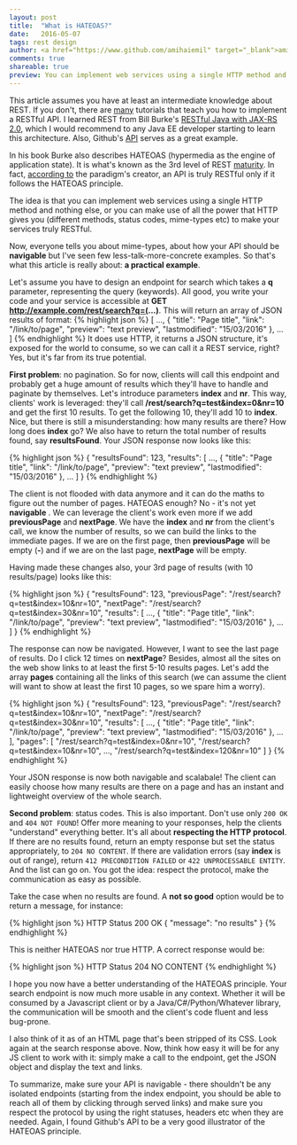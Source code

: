 ```yaml
---
layout: post
title:  "What is HATEOAS?"
date:   2016-05-07
tags: rest design
author: <a href="https://www.github.com/amihaiemil" target="_blank">amihaiemil</a>
comments: true
shareable: true
preview: You can implement web services using a single HTTP method and nothing else, or you can make use of all the power that HTTP gives you (different methods, status codes, mime-types etc) to make your services truly RESTful.
---
```


This article assumes you have at least an intermediate knowledge about REST. If you don't, there are [many](https://www.google.ro/webhp?sourceid=chrome-instant&ion=1&espv=2&ie=UTF-8#q=rest%20tutorial) tutorials that teach you how to implement a RESTful API. I learned REST from Bill Burke's [RESTful Java with JAX-RS 2.0](http://cdn.oreillystatic.com/oreilly/booksamplers/9781449361341_sampler.pdf), which I would recommend to any Java EE developer starting to learn this architecture. Also, Github's [API](https://api.github.com/) serves as a great example.

In his book Burke also describes HATEOAS (hypermedia as the engine of application state). It is what's known as the 3rd level of REST [maturity](http://martinfowler.com/articles/richardsonMaturityModel.html). In fact, [according to](http://roy.gbiv.com/untangled/2008/rest-apis-must-be-hypertext-driven) the paradigm's creator, an API is truly RESTful only if it follows the HATEOAS principle.

The idea is that you can implement web services using a single HTTP method and nothing else, or you can make use of all the power that HTTP gives you (different methods, status codes, mime-types etc) to make your services truly RESTful.

Now, everyone tells you about mime-types, about how your API should be **navigable** but I've seen few less-talk-more-concrete examples. So that's what this article is really about: **a practical example**.

Let's assume you have to design an endpoint for search which takes a **q** parameter, representing the query (keywords). All good, you write your code and your service is accessible at **GET http://example.com/rest/search?q=(...)**. This will return an array of JSON results of format:
{% highlight json %}
[
...,
{
    "title": "Page title",
    "link": "/link/to/page",
    "preview": "text preview",
    "lastmodified": "15/03/2016"
},
...
]
{% endhighlight %}
It does use HTTP, it returns a JSON structure, it's exposed for the world to consume, so we can call it a REST service, right? Yes, but it's far from its true potential.

**First problem**: no pagination. So for now, clients will call this endpoint and probably get a huge amount of results which they'll have to handle and paginate by themselves. Let's introduce parameters **index** and **nr**. This way, clients' work is leveraged: they'll call **/rest/search?q=test&index=0&nr=10** and get the first 10 results. To get the following 10, they'll add 10 to **index**. Nice, but there is still a misunderstanding: how many results are there? How long does **index** go? We also have to return the total number of results found, say **resultsFound**.
Your JSON response now looks like this:

{% highlight json %}
{
    "resultsFound": 123,
    "results": [
                 ...,
                 {
                     "title": "Page title",
                     "link": "/link/to/page",
                     "preview": "text preview",
                     "lastmodified": "15/03/2016"
                  },
                  ...
                ]
}
{% endhighlight %}

The client is not flooded with data anymore and it can do the maths to figure out the number of pages. HATEOAS enough? No - it's not yet **navigable** .
We can leverage the client's work even more if we add **previousPage** and **nextPage**. We have the **index** and **nr** from the client's call, we know the number of results, so we can build the links to the immediate pages. If we are on the first page, then **previousPage** will be empty (**-**) and if we are on the last page, **nextPage** will be empty.

Having made these changes also, your 3rd page of results (with 10 results/page) looks like this:

{% highlight json %}
{
    "resultsFound": 123,
    "previousPage": "/rest/search?q=test&index=10&nr=10",
    "nextPage": "/rest/search?q=test&index=30&nr=10",
    "results": [
                 ...,
                 {
                     "title": "Page title",
                     "link": "/link/to/page",
                     "preview": "text preview",
                     "lastmodified": "15/03/2016"
                  },
                  ...
                ]
}
{% endhighlight %}

The response can now be navigated. However, I want to see the last page of results. Do I click 12 times on **nextPage**? Besides, almost all the sites on the web show links to at least the first 5-10 results pages. Let's add the array **pages** containing all the links of this search (we can assume the client will want to show at least the first 10 pages, so we spare him a worry).

{% highlight json %}
{
    "resultsFound": 123,
    "previousPage": "/rest/search?q=test&index=10&nr=10",
    "nextPage": "/rest/search?q=test&index=30&nr=10",
    "results": [
                 ...,
                 {
                     "title": "Page title",
                     "link": "/link/to/page",
                     "preview": "text preview",
                     "lastmodified": "15/03/2016"
                  },
                  ...
                ],
    "pages": [
                 "/rest/search?q=test&index=0&nr=10",
                 "/rest/search?q=test&index=10&nr=10",
                 ...,
                 "/rest/search?q=test&index=120&nr=10"
             ]
}
{% endhighlight %}

Your JSON response is now both navigable and scalabale! The client can easily choose how many results are there on a page and has an instant and lightweight overview of the whole search.

**Second problem**: status codes. This is also important. Don't use only ``200 OK`` and ``404 NOT FOUND``! Offer more meaning to your responses, help the clients "understand" everything better. It's all about **respecting the HTTP protocol**. If there are no results found, return an empty response but set the status appropriately, to ``204 NO CONTENT``. If there are validation errors (say **index** is out of range), return ``412 PRECONDITION FAILED`` or ``422 UNPROCESSABLE ENTITY``. And the list can go on. You got the idea: respect the protocol, make the communication as easy as possible.

Take the case when no results are found. A **not so good** option would be to return a message, for instance:

{% highlight json %}
HTTP Status 200 OK
{
    "message": "no results"
}
{% endhighlight %}

This is neither HATEOAS nor true HTTP. A correct response would be:

{% highlight json %}
HTTP Status 204 NO CONTENT
{% endhighlight %}

I hope you now have a better understanding of the HATEOAS principle. Your search endpoint is now much more usable in any context. Whether it will be consumed by a Javascript client or by a Java/C#/Python/Whatever library, the communication will be smooth and the client's code fluent and less bug-prone.

I also think of it as of an HTML page that's been stripped of its CSS. Look again at the search response above. Now, think how easy it will be for any JS client to work with it: simply make a call to the endpoint, get the JSON object and display the text and links.

To summarize, make sure your API is navigable - there shouldn't be any isolated endpoints (starting from the index endpoint, you should be able to reach all of them by clicking through served links) and make sure you respect the protocol by using the right statuses, headers etc when they are needed. Again, I found Github's API to be a very good illustrator of the HATEOAS principle.
